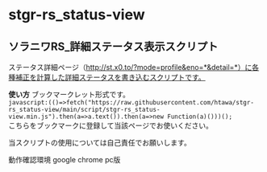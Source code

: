 # stgr-rs_status-view
## ソラニワRS_詳細ステータス表示スクリプト
ステータス詳細ページ（http://st.x0.to/?mode=profile&eno=*&detail=*）に各種補正を計算した詳細ステータスを書き込むスクリプトです。

**使い方**
ブックマークレット形式です。  
`javascript:(()=>fetch("https://raw.githubusercontent.com/htawa/stgr-rs_status-view/main/script/stgr-rs_status-view.min.js").then(a=>a.text()).then(a=>new Function(a)()))();`  
こちらをブックマークに登録して当該ページでお使いください。

当スクリプトの使用については自己責任でお願いします。

動作確認環境 google chrome pc版
